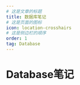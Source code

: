 ```yaml
---
# 这是文章的标题
title: 数据库笔记
# 这是页面的图标
icon: location-crosshairs
# 这是侧边栏的顺序
order: 1
tag: Database
---
```

# Database笔记
